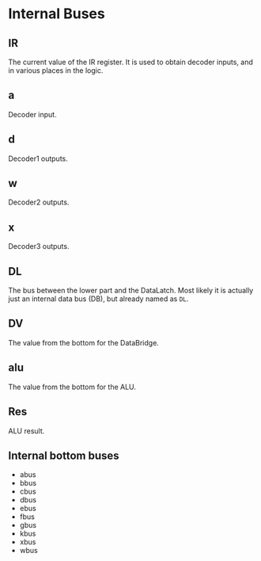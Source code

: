 # Internal Buses

## IR

The current value of the IR register. It is used to obtain decoder inputs, and in various places in the logic.

## a

Decoder input.

## d

Decoder1 outputs.

## w

Decoder2 outputs.

## x

Decoder3 outputs.

## DL

The bus between the lower part and the DataLatch. Most likely it is actually just an internal data bus (DB), but already named as `DL`.

## DV

The value from the bottom for the DataBridge.

## alu

The value from the bottom for the ALU.

## Res

ALU result.

## Internal bottom buses

- abus
- bbus
- cbus
- dbus
- ebus
- fbus
- gbus
- kbus
- xbus
- wbus
